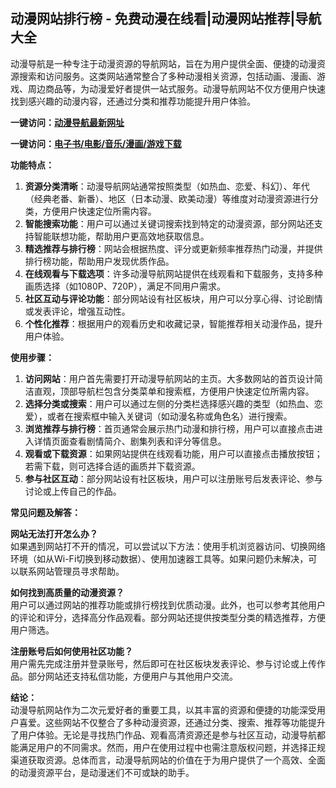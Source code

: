 <h2>动漫网站排行榜 - 免费动漫在线看|动漫网站推荐|导航大全</h2>
<p>动漫导航是一种专注于动漫资源的导航网站，旨在为用户提供全面、便捷的动漫资源搜索和访问服务。这类网站通常整合了多种动漫相关资源，包括动画、漫画、游戏、周边商品等，为动漫爱好者提供一站式服务。动漫导航网站不仅方便用户快速找到感兴趣的动漫内容，还通过分类和推荐功能提升用户体验。</p>
<p><strong>一键访问：</strong><a href="https://www.xxsnav.com/favorites/dongmanerciyuan" target="_blank"><strong>动漫导航最新网址</strong></a></p>
<p><strong>一键访问：</strong><a href="https://wangpanziyuan.pages.dev/" target="_blank"><strong>电子书/电影/音乐/漫画/游戏下载</strong></a></p>
<p><strong>功能特点：</strong></p>
<ol>
  <li><strong>资源分类清晰</strong>：动漫导航网站通常按照类型（如热血、恋爱、科幻）、年代（经典老番、新番）、地区（日本动漫、欧美动漫）等维度对动漫资源进行分类，方便用户快速定位所需内容。</li>
  <li><strong>智能搜索功能</strong>：用户可以通过关键词搜索找到特定的动漫资源，部分网站还支持智能联想功能，帮助用户更高效地获取信息。</li>
  <li><strong>精选推荐与排行榜</strong>：网站会根据热度、评分或更新频率推荐热门动漫，并提供排行榜功能，帮助用户发现优质作品。</li>
  <li><strong>在线观看与下载选项</strong>：许多动漫导航网站提供在线观看和下载服务，支持多种画质选择（如1080P、720P），满足不同用户需求。</li>
  <li><strong>社区互动与评论功能</strong>：部分网站设有社区板块，用户可以分享心得、讨论剧情或发表评论，增强互动性。</li>
  <li><strong>个性化推荐</strong>：根据用户的观看历史和收藏记录，智能推荐相关动漫作品，提升用户体验。</li>
</ol>
<p><strong>使用步骤：</strong></p>
<ol>
  <li><strong>访问网站</strong>：用户首先需要打开动漫导航网站的主页。大多数网站的首页设计简洁直观，顶部导航栏包含分类菜单和搜索框，方便用户快速定位所需内容。</li>
  <li><strong>选择分类或搜索</strong>：用户可以通过左侧的分类栏选择感兴趣的类型（如热血、恋爱），或者在搜索框中输入关键词（如动漫名称或角色名）进行搜索。</li>
  <li><strong>浏览推荐与排行榜</strong>：首页通常会展示热门动漫和排行榜，用户可以直接点击进入详情页面查看剧情简介、剧集列表和评分等信息。</li>
  <li><strong>观看或下载资源</strong>：如果网站提供在线观看功能，用户可以直接点击播放按钮；若需下载，则可选择合适的画质并下载资源。</li>
  <li><strong>参与社区互动</strong>：部分网站设有社区板块，用户可以注册账号后发表评论、参与讨论或上传自己的作品。</li>
</ol>
<p><strong>常见问题及解答：</strong></p>
<p><strong>网站无法打开怎么办？</strong><br>如果遇到网站打不开的情况，可以尝试以下方法：使用手机浏览器访问、切换网络环境（如从Wi-Fi切换到移动数据）、使用加速器工具等。如果问题仍未解决，可以联系网站管理员寻求帮助。</p>
<p><strong>如何找到高质量的动漫资源？</strong><br>用户可以通过网站的推荐功能或排行榜找到优质动漫。此外，也可以参考其他用户的评论和评分，选择高分作品观看。部分网站还提供按类型分类的精选推荐，方便用户筛选。</p>
<p><strong>注册账号后如何使用社区功能？</strong><br>用户需先完成注册并登录账号，然后即可在社区板块发表评论、参与讨论或上传作品。部分网站还支持私信功能，方便用户与其他用户交流。</p>
<p><strong>结论：</strong><br>动漫导航网站作为二次元爱好者的重要工具，以其丰富的资源和便捷的功能深受用户喜爱。这些网站不仅整合了多种动漫资源，还通过分类、搜索、推荐等功能提升了用户体验。无论是寻找热门作品、观看高清资源还是参与社区互动，动漫导航都能满足用户的不同需求。然而，用户在使用过程中也需注意版权问题，并选择正规渠道获取资源。总体而言，动漫导航网站的价值在于为用户提供了一个高效、全面的动漫资源平台，是动漫迷们不可或缺的助手。</p>
